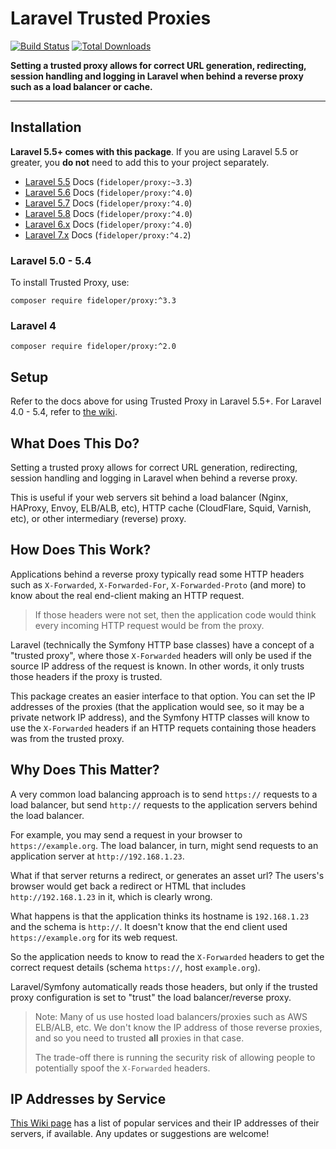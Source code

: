 # Laravel Trusted Proxies

[![Build Status](https://github.com/fideloper/TrustedProxy/workflows/Tests/badge.svg)](https://github.com/fideloper/TrustedProxy/actions) [![Total Downloads](https://poser.pugx.org/fideloper/proxy/downloads.png)](https://packagist.org/packages/fideloper/proxy)

**Setting a trusted proxy allows for correct URL generation, redirecting, session handling and logging in Laravel when behind a reverse proxy such as a load balancer or cache.**

---

## Installation

**Laravel 5.5+ comes with this package**. If you are using Laravel 5.5 or greater, you **do not** need to add this to your project separately.

* [Laravel 5.5](https://laravel.com/docs/5.5/requests#configuring-trusted-proxies) Docs (`fideloper/proxy:~3.3`)
* [Laravel 5.6](https://laravel.com/docs/5.6/requests#configuring-trusted-proxies) Docs (`fideloper/proxy:^4.0`)
* [Laravel 5.7](https://laravel.com/docs/5.7/requests#configuring-trusted-proxies) Docs (`fideloper/proxy:^4.0`)
* [Laravel 5.8](https://laravel.com/docs/5.8/requests#configuring-trusted-proxies) Docs (`fideloper/proxy:^4.0`)
* [Laravel 6.x](https://laravel.com/docs/6.x/requests#configuring-trusted-proxies) Docs (`fideloper/proxy:^4.0`)
* [Laravel 7.x](https://laravel.com/docs/7.x/requests#configuring-trusted-proxies) Docs (`fideloper/proxy:^4.2`)


### Laravel 5.0 - 5.4

To install Trusted Proxy, use:

```
composer require fideloper/proxy:^3.3
```

### Laravel 4

```
composer require fideloper/proxy:^2.0
```

## Setup

Refer to the docs above for using Trusted Proxy in Laravel 5.5+. For Laravel 4.0 - 5.4, refer to [the wiki](https://github.com/fideloper/TrustedProxy/wiki).

## What Does This Do?

Setting a trusted proxy allows for correct URL generation, redirecting, session handling and logging in Laravel when behind a reverse proxy.

This is useful if your web servers sit behind a load balancer (Nginx, HAProxy, Envoy, ELB/ALB, etc), HTTP cache (CloudFlare, Squid, Varnish, etc), or other intermediary (reverse) proxy.

## How Does This Work?

Applications behind a reverse proxy typically read some HTTP headers such as `X-Forwarded`, `X-Forwarded-For`, `X-Forwarded-Proto` (and more) to know about the real end-client making an HTTP request.

> If those headers were not set, then the application code would think every incoming HTTP request would be from the proxy.

Laravel (technically the Symfony HTTP base classes) have a concept of a "trusted proxy", where those `X-Forwarded` headers will only be used if the source IP address of the request is known. In other words, it only trusts those headers if the proxy is trusted.

This package creates an easier interface to that option. You can set the IP addresses of the proxies (that the application would see, so it may be a private network IP address), and the Symfony HTTP classes will know to use the `X-Forwarded` headers if an HTTP requets containing those headers was from the trusted proxy.

## Why Does This Matter?

A very common load balancing approach is to send `https://` requests to a load balancer, but send `http://` requests to the application servers behind the load balancer.

For example, you may send a request in your browser to `https://example.org`. The load balancer, in turn, might send requests to an application server at `http://192.168.1.23`. 

What if that server returns a redirect, or generates an asset url? The users's browser would get back a redirect or HTML that includes `http://192.168.1.23` in it, which is clearly wrong.

What happens is that the application thinks its hostname is `192.168.1.23` and the schema is `http://`. It doesn't know that the end client used `https://example.org` for its web request.

So the application needs to know to read the `X-Forwarded` headers to get the correct request details (schema `https://`, host `example.org`).

Laravel/Symfony automatically reads those headers, but only if the trusted proxy configuration is set to "trust" the load balancer/reverse proxy.

> Note: Many of us use hosted load balancers/proxies such as AWS ELB/ALB, etc. We don't know the IP address of those reverse proxies, and so you need to trusted **all** proxies in that case. 
> 
> The trade-off there is running the security risk of allowing people to potentially spoof the `X-Forwarded` headers.

## IP Addresses by Service

[This Wiki page](https://github.com/fideloper/TrustedProxy/wiki/IP-Addresses-of-Popular-Services) has a list of popular services and their IP addresses of their servers, if available. Any updates or suggestions are welcome!
